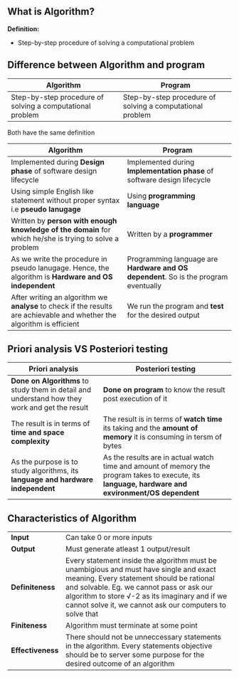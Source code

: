 ## What is Algorithm?
**Definition:**
- Step-by-step procedure of solving a computational problem

## Difference between Algorithm and program

| Algorithm | Program |
| -- | --|
| Step-by-step procedure of solving a computational problem | Step-by-step procedure of solving a computational problem |

Both have the same definition

| Algorithm | Program |
| -- | --|
| Implemented during **Design phase** of software design lifecycle | Implemented during **Implementation phase** of software design lifecycle |
| Using simple English like statement without proper syntax i.e **pseudo lanugage** | Using **programming language** |
| Written by **person with enough knowledge of the domain** for which he/she is trying to solve a problem | Written by a **programmer** |
| As we write the procedure in pseudo lanugage. Hence, the algorithm is **Hardware and OS independent** | Programming language are **Hardware and OS dependent**. So is the program eventually |
| After writing an algorithm we **analyse** to check if the results are achievable and whether the algorithm is efficient | We run the program and **test** for the desired output |

## Priori analysis VS Posteriori testing

| Priori analysis | Posteriori testing |
| -- | -- |
| **Done on Algorithms** to study them in detail and understand how they work and get the result | **Done on program** to know the result post execution of it |
| The result is in terms of **time and space complexity** | The result is in terms of **watch time** its taking and the **amount of memory** it is consuming in tersm of bytes |
| As the purpose is to study algorithms, its **language and hardware independent** | As the results are in actual watch time and amount of memory the program takes to execute, its **language, hardware and exvironment/OS dependent** |

## Characteristics of Algorithm
|  |  |
|-- | -- |
| **Input** | Can take 0 or more inputs |
| **Output** | Must generate atleast 1 output/result |
| **Definiteness** | Every statement inside the algorithm must be unambigious and must have single and exact meaning. Every statement should be rational and  solvable. Eg. we cannot pass or ask our algorithm to store <span>&#8730;</span>-2 as its imaginary and if we cannot solve it, we cannot ask our computers to solve that |
| **Finiteness** | Algorithm must terminate at some point |
| **Effectiveness** | There should not be unneccessary statements in the algorithm. Every statements objective should be to server some purpose for the desired outcome of an algorithm |
